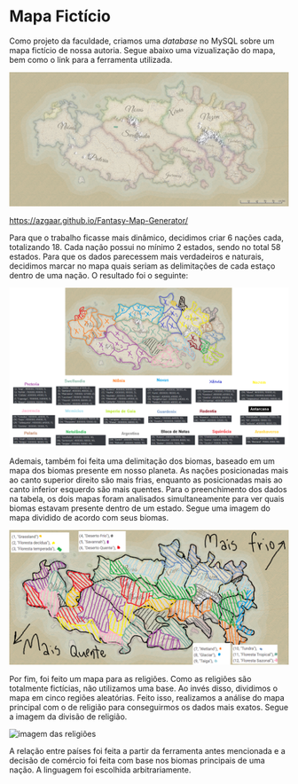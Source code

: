 # Mapa Fictício

Como projeto da faculdade, criamos uma *database* no MySQL sobre um mapa fictício de nossa autoria.
Segue abaixo uma vizualização do mapa, bem como o link para a ferramenta utilizada.

![imagem do mapa](https://raw.githubusercontent.com/lfzinho/projeto-de-BD/master/imagem_mapa.png)

https://azgaar.github.io/Fantasy-Map-Generator/

Para que o trabalho ficasse mais dinâmico, decidimos criar 6 nações cada, totalizando 18. 
Cada nação possui no mínimo 2 estados, sendo no total 58 estados. Para que os dados parecessem mais verdadeiros e naturais, decidimos marcar no mapa quais seriam as delimitações de cada estaço dentro de uma nação. O resultado foi o seguinte:

![imagem dos estados](https://raw.githubusercontent.com/lfzinho/projeto-de-BD/master/estados.png)

Ademais, também foi feita uma delimitação dos biomas, baseado em um mapa dos biomas presente em nosso planeta. As nações posicionadas mais ao canto superior direito são mais frias, enquanto as posicionadas mais ao canto inferior esquerdo são mais quentes. Para o preenchimento dos dados na tabela, os dois mapas foram analisados simultaneamente para ver quais biomas estavam presente dentro de um estado. Segue uma imagem do mapa dividido de acordo com seus biomas.

![imagem dos biomas](https://raw.githubusercontent.com/lfzinho/projeto-de-BD/master/biomas.png)

Por fim, foi feito um mapa para as religiões. Como as religiões são totalmente fictícias, não utilizamos uma base. Ao invés disso, dividimos o mapa em cinco regiões aleatórias. Feito isso, realizamos a análise do mapa principal com o de religião para conseguirmos os dados mais exatos. Segue a imagem da divisão de religião.

![imagem das religiões](https://raw.githubusercontent.com/lfzinho/projeto-de-BD/master/religiões.png)

A relação entre países foi feita a partir da ferramenta antes mencionada e a decisão de comércio foi feita com base nos biomas principais de uma nação. A linguagem foi escolhida arbitrariamente. 

